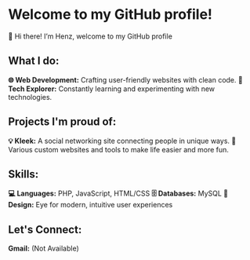 # Welcome to my GitHub profile!

👋 Hi there! I’m Henz, welcome to my GitHub profile

## What I do:

**🌐 Web Development:** Crafting user-friendly websites with clean code.
**🚀 Tech Explorer:** Constantly learning and experimenting with new technologies.

## Projects I'm proud of:

**💡 Kleek:** A social networking site connecting people in unique ways.
🔧 Various custom websites and tools to make life easier and more fun.

## Skills:

**💻 Languages:** PHP, JavaScript, HTML/CSS
**🗄️ Databases:** MySQL
**🎨 Design:** Eye for modern, intuitive user experiences

## Let's Connect:

**Gmail:** (Not Available)
